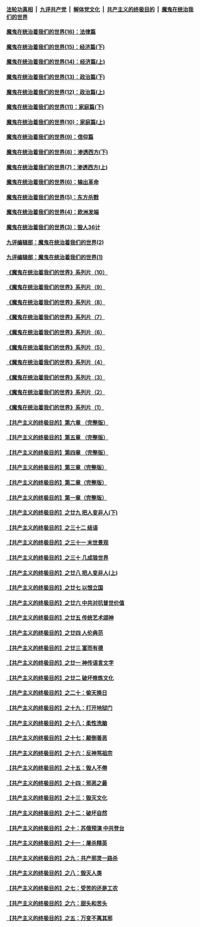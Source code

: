 

####  [法轮功真相](../../../../basic/blob/master/README.md?t=10151502) &nbsp;|&nbsp; [九评共产党](../../../../9ping.md/blob/master/README.md?t=10151502) &nbsp;|&nbsp; [解体党文化](../../../../jtdwh.md/blob/master/README.md?t=10151502)  &nbsp;|&nbsp; [共产主义的终极目的](../../../../gczydzjmd.md/blob/master/README.md?t=10151502) &nbsp;|&nbsp; [魔鬼在统治我们的世界](../../../../mgztzwmdsj.md/blob/master/README.md?t=10151502) 

#### [魔鬼在统治着我们的世界(16)：法律篇](../pages/nsc422/n10485969.md?t=10151502) 

#### [魔鬼在统治着我们的世界(15)：经济篇(下)](../pages/nsc422/n10469975.md?t=10151502) 

#### [魔鬼在统治着我们的世界(14)：经济篇(上)](../pages/nsc422/n10457370.md?t=10151502) 

#### [魔鬼在统治着我们的世界(13)：政治篇(下)](../pages/nsc422/n10448270.md?t=10151502) 

#### [魔鬼在统治着我们的世界(12)：政治篇(上)](../pages/nsc422/n10444576.md?t=10151502) 

#### [魔鬼在统治着我们的世界(11)：家庭篇(下)](../pages/nsc422/n10440961.md?t=10151502) 

#### [魔鬼在统治着我们的世界(10)：家庭篇(上)](../pages/nsc422/n10435448.md?t=10151502) 

#### [魔鬼在统治着我们的世界(9)：信仰篇](../pages/nsc422/n10432159.md?t=10151502) 

#### [魔鬼在统治着我们的世界(8)：渗透西方(下)](../pages/nsc422/n10429603.md?t=10151502) 

#### [魔鬼在统治着我们的世界(7)：渗透西方(上)](../pages/nsc422/n10426013.md?t=10151502) 

#### [魔鬼在统治着我们的世界(6)：输出革命](../pages/nsc422/n10421536.md?t=10151502) 

#### [魔鬼在统治着我们的世界(5)：东方杀戮](../pages/nsc422/n10417707.md?t=10151502) 

#### [魔鬼在统治着我们的世界(4)：欧洲发端](../pages/nsc422/n10414890.md?t=10151502) 

#### [魔鬼在统治着我们的世界(3)：毁人36计](../pages/nsc422/n10411583.md?t=10151502) 

#### [九评编辑部：魔鬼在统治着我们的世界(2)](../pages/nsc422/n10410036.md?t=10151502) 

#### [九评编辑部：魔鬼在统治着我们的世界(1)](../pages/nsc422/n10406825.md?t=10151502) 

#### [《魔鬼在统治着我们的世界》系列片（10）](../pages/nsc422/n12292670.md?t=10151502) 

#### [《魔鬼在统治着我们的世界》系列片（9）](../pages/nsc422/n12290859.md?t=10151502) 

#### [《魔鬼在统治着我们的世界》系列片（8）](../pages/nsc422/n12287445.md?t=10151502) 

#### [《魔鬼在统治着我们的世界》系列片（7）](../pages/nsc422/n12283425.md?t=10151502) 

#### [《魔鬼在统治着我们的世界》系列片（6）](../pages/nsc422/n12282314.md?t=10151502) 

#### [《魔鬼在统治着我们的世界》系列片（5）](../pages/nsc422/n12281419.md?t=10151502) 

#### [《魔鬼在统治着我们的世界》系列片（4）](../pages/nsc422/n12274024.md?t=10151502) 

#### [《魔鬼在统治着我们的世界》系列片（3）](../pages/nsc422/n12271322.md?t=10151502) 

#### [《魔鬼在统治着我们的世界》系列片（2）](../pages/nsc422/n12269049.md?t=10151502) 

#### [《魔鬼在统治着我们的世界》系列片（1）](../pages/nsc422/n12267575.md?t=10151502) 

#### [【共产主义的终极目的】第六章 （完整版）](../pages/nsc422/n11428913.md?t=10151502) 

#### [【共产主义的终极目的】第五章 （完整版）](../pages/nsc422/n11428912.md?t=10151502) 

#### [【共产主义的终极目的】第四章 （完整版）](../pages/nsc422/n11428907.md?t=10151502) 

#### [【共产主义的终极目的】第三章（完整版）](../pages/nsc422/n11428848.md?t=10151502) 

#### [【共产主义的终极目的】第二章（完整版）](../pages/nsc422/n11428831.md?t=10151502) 

#### [【共产主义的终极目的】第一章（完整版）](../pages/nsc422/n11417651.md?t=10151502) 

#### [【共产主义的终极目的】之廿九 把人变非人(下)](../pages/nsc422/n11344140.md?t=10151502) 

#### [【共产主义的终极目的】之三十二 结语](../pages/nsc422/n11360535.md?t=10151502) 

#### [【共产主义的终极目的】之三十一 末世景观](../pages/nsc422/n11351129.md?t=10151502) 

#### [【共产主义的终极目的】之三十 几成狼世界](../pages/nsc422/n11348280.md?t=10151502) 

#### [【共产主义的终极目的】之廿八 把人变非人(上)](../pages/nsc422/n11340492.md?t=10151502) 

#### [【共产主义的终极目的】之廿七 以恨立国](../pages/nsc422/n11336944.md?t=10151502) 

#### [【共产主义的终极目的】之廿六 中共对抗普世价值](../pages/nsc422/n11324785.md?t=10151502) 

#### [【共产主义的终极目的】之廿五 传统艺术颂神](../pages/nsc422/n11296396.md?t=10151502) 

#### [【共产主义的终极目的】之廿四 人伦典范](../pages/nsc422/n11296397.md?t=10151502) 

#### [【共产主义的终极目的】之廿三 富而有德](../pages/nsc422/n11283598.md?t=10151502) 

#### [【共产主义的终极目的】之廿一 神传语言文字](../pages/nsc422/n11263265.md?t=10151502) 

#### [【共产主义的终极目的】之廿二 破坏修炼文化](../pages/nsc422/n11245728.md?t=10151502) 

#### [【共产主义的终极目的】之二十：偷天换日](../pages/nsc422/n11238846.md?t=10151502) 

#### [【共产主义的终极目的】之十九：打开地狱门](../pages/nsc422/n11206376.md?t=10151502) 

#### [【共产主义的终极目的】之十八：柔性洗脑](../pages/nsc422/n11199994.md?t=10151502) 

#### [【共产主义的终极目的】之十七：颠倒善恶](../pages/nsc422/n11179782.md?t=10151502) 

#### [【共产主义的终极目的】之十六：反神骂祖宗](../pages/nsc422/n11166798.md?t=10151502) 

#### [【共产主义的终极目的】之十五：毁人不倦](../pages/nsc422/n11166792.md?t=10151502) 

#### [【共产主义的终极目的】之十四：邪恶之最](../pages/nsc422/n11150249.md?t=10151502) 

#### [【共产主义的终极目的】之十三：毁灭文化](../pages/nsc422/n11135227.md?t=10151502) 

#### [【共产主义的终极目的】之十二：破坏自然](../pages/nsc422/n11135214.md?t=10151502) 

#### [【共产主义的终极目的】之十：苏俄预演 中共登台](../pages/nsc422/n11118424.md?t=10151502) 

#### [【共产主义的终极目的】之十一：屠杀精英](../pages/nsc422/n11118442.md?t=10151502) 

#### [【共产主义的终极目的】之九：共产邪灵一路杀](../pages/nsc422/n11114139.md?t=10151502) 

#### [【共产主义的终极目的】之八：毁灭人类](../pages/nsc422/n11108503.md?t=10151502) 

#### [【共产主义的终极目的】之七：受苦的还是工农](../pages/nsc422/n11101809.md?t=10151502) 

#### [【共产主义的终极目的】之六：甜头和苦头](../pages/nsc422/n11096971.md?t=10151502) 

#### [【共产主义的终极目的】之五：万变不离其邪](../pages/nsc422/n11091285.md?t=10151502) 

